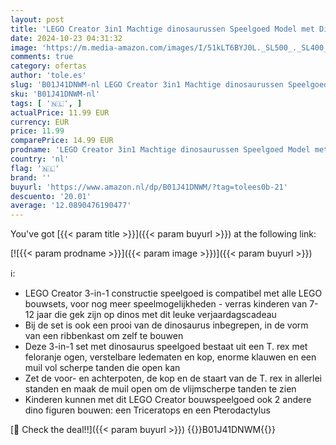 ```yaml
---
layout: post
title: 'LEGO Creator 3in1 Machtige dinosaurussen Speelgoed Model met Dino Figuren van een T. rex  Triceratops en Pterodactylus  Verjaardagscadeau-idee voor Kinderen 31058'
date: 2024-10-23 04:31:32
image: 'https://m.media-amazon.com/images/I/51kLT6BYJ0L._SL500_._SL400_.jpg'
comments: true
category: ofertas
author: 'tole.es'
slug: 'B01J41DNWM-nl LEGO Creator 3in1 Machtige dinosaurussen Speelgoed Model...'
sku: 'B01J41DNWM-nl'
tags: [ '🇳🇱', ]
actualPrice: 11.99 EUR
currency: EUR
price: 11.99
comparePrice: 14.99 EUR
prodname: 'LEGO Creator 3in1 Machtige dinosaurussen Speelgoed Model met Dino Figuren van een T. rex  Triceratops en Pterodactylus  Verjaardagscadeau-idee voor Kinderen 31058'
country: 'nl'
flag: '🇳🇱'
brand: ''
buyurl: 'https://www.amazon.nl/dp/B01J41DNWM/?tag=tolees0b-21'
descuento: '20.01'
average: '12.0890476190477'
---
```


You've got [{{< param title >}}]({{< param buyurl >}}) at the following link:

[![{{< param prodname >}}]({{< param image >}})]({{< param buyurl >}})

ℹ️:

- LEGO Creator 3-in-1 constructie speelgoed is compatibel met alle LEGO bouwsets, voor nog meer speelmogelijkheden - verras kinderen van 7-12 jaar die gek zijn op dinos met dit leuke verjaardagscadeau
- Bij de set is ook een prooi van de dinosaurus inbegrepen, in de vorm van een ribbenkast om zelf te bouwen
- Deze 3-in-1 set met dinosaurus speelgoed bestaat uit een T. rex met feloranje ogen, verstelbare ledematen en kop, enorme klauwen en een muil vol scherpe tanden die open kan
- Zet de voor- en achterpoten, de kop en de staart van de T. rex in allerlei standen en maak de muil open om de vlijmscherpe tanden te zien
- Kinderen kunnen met dit LEGO Creator bouwspeelgoed ook 2 andere dino figuren bouwen: een Triceratops en een Pterodactylus

[🛒 Check the deal!!]({{< param buyurl >}})
{{<world>}}B01J41DNWM{{</world>}}
